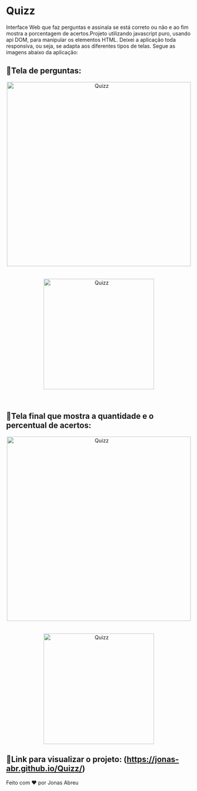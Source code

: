 # Quizz
Interface Web que faz perguntas e assinala se está correto ou não e ao fim mostra a porcentagem de acertos.Projeto utilizando javascript puro, usando api DOM, para manipular os elementos HTML. Deixei a aplicação toda responsiva, ou seja, se adapta aos diferentes tipos de telas. Segue as imagens abaixo da aplicação:
<br>

## 🚀Tela de perguntas:

<p align="center">
  <img alt="Quizz" src="https://github.com/jonas-abr/Quizz/blob/main/img/IPAD.png" width="500px"><br><br><br>
  <img alt="Quizz" src="https://github.com/jonas-abr/Quizz/blob/main/img/MOTOG4.png" width="300px">
</p>
<br>

## 🚀Tela final que mostra a quantidade e o percentual de acertos:

<p align="center">
  <img alt="Quizz" src="https://github.com/jonas-abr/Quizz/blob/main/img/TelaFinal-Ipad.png" width="500px"><br><br><br>
  <img alt="Quizz" src="https://github.com/jonas-abr/Quizz/blob/main/img/TelaFinal-Motog4.png" width="300px">
</p>

## 🚀Link para visualizar o projeto: (https://jonas-abr.github.io/Quizz/)

Feito com ♥ por Jonas Abreu


